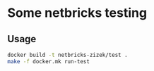 # Some netbricks testing

## Usage

``` sh
docker build -t netbricks-zizek/test .
make -f docker.mk run-test
```
